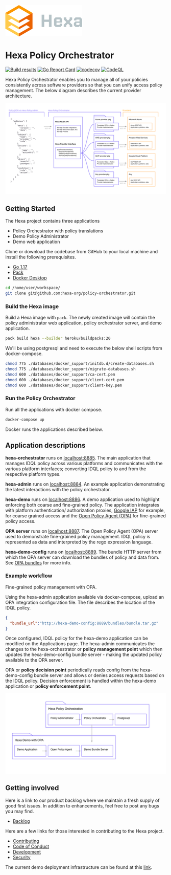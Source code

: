 ![hexa-logo](docs/hexa-logo.svg)

# Hexa Policy Orchestrator

[![Build results](https://github.com/hexa-org/policy-orchestrator/workflows/build/badge.svg)](https://github.com/hexa-org/policy-orchestrator/actions)
[![Go Report Card](https://goreportcard.com/badge/hexa-org/policy-orchestrator)](https://goreportcard.com/report/hexa-org/policy-orchestrator)
[![codecov](https://codecov.io/gh/hexa-org/policy-orchestrator/branch/main/graph/badge.svg)](https://codecov.io/gh/hexa-org/policy-orchestrator)
[![CodeQL](https://github.com/hexa-org/policy-orchestrator/actions/workflows/codeql-analysis.yml/badge.svg)](https://github.com/hexa-org/policy-orchestrator/actions/workflows/codeql-analysis.yml)

Hexa Policy Orchestrator enables you to manage all of your policies consistently across software providers
so that you can unify access policy management. The below diagram describes the current provider architecture.

![Hexa Provider Architecture](docs/hexa-provider-architecture.svg "hexa provider architecture")

## Getting Started

The Hexa project contains three applications

* Policy Orchestrator with policy translations
* Demo Policy Administrator
* Demo web application

Clone or download the codebase from GitHub to your local machine and install the following prerequisites.

* [Go 1.17](https://go.dev)
* [Pack](https://buildpacks.io)
* [Docker Desktop](https://www.docker.com/products/docker-desktop)

```bash
cd /home/user/workspace/
git clone git@github.com:hexa-org/policy-orchestrator.git
```

### Build the Hexa image

Build a Hexa image with `pack`. The newly created image will contain the policy
administrator web application, policy orchestrator server, and demo application.

```bash
pack build hexa --builder heroku/buildpacks:20
```

We'll be using postgresql and need to execute the below shell scripts from docker-compose.

```bash
chmod 775 ./databases/docker_support/initdb.d/create-databases.sh
chmod 775 ./databases/docker_support/migrate-databases.sh
chmod 600 ./databases/docker_support/ca-cert.pem
chmod 600 ./databases/docker_support/client-cert.pem
chmod 600 ./databases/docker_support/client-key.pem
```

### Run the Policy Orchestrator

Run all the applications with docker compose.

```bash
docker-compose up
```

Docker runs the applications described below.

## Application descriptions 

**hexa-orchestrator** runs on [localhost:8885](http://localhost:8885/health). The main application
that manages IDQL policy across various platforms and communicates with the various platform interfaces;
converting IDQL policy to and from the respective platform types.

**hexa-admin** runs on [localhost:8884](http://localhost:8884/). An example application
demonstrating the latest interactions with the policy orchestrator.

**hexa-demo** runs on [localhost:8886](http://localhost:8886/). A demo application used to highlight
enforcing both coarse and fine-grained policy. The application integrates with platform
authentication/ authorization proxies, [Google IAP](https://cloud.google.com/iap) for example,
for coarse grained access and the [Open Policy Agent (OPA)](https://www.openpolicyagent.org/)
for fine-grained policy access.

**OPA server** runs on [localhost:8887](http://localhost:8887/). The Open Policy Agent (OPA) server used to 
demonstrate fine-grained policy management. IDQL policy is represented as data and interpreted by
the rego expression language.

**hexa-demo-config** runs on [localhost:8889](http://localhost:8889/health). The bundle HTTP server from which the
OPA server can download the bundles of policy and data from. See [OPA bundles][opa-bundles] for more info.

### Example workflow

Fine-grained policy management with OPA.

Using the hexa-admin application available via docker-compose, upload an OPA integration
configuration file. The file describes the location of the IDQL policy.

```json
{
  "bundle_url":"http://hexa-demo-config:8889/bundles/bundle.tar.gz"
}
```

Once configured, IDQL policy for the hexa-demo application can be modified on
the Applications page. The hexa-admin communicates the changes to the
hexa-orchestrator or **policy management point** which then updates the hexa-demo-config bundle server -
making the updated policy available to the OPA server.

OPA or **policy decision point** periodically reads config from the hexa-demo-config bundle
server and allows or denies access requests based on the IDQL policy.
Decision enforcement is handled within the hexa-demo application or **policy enforcement point**.

![Hexa Demo Architecture](docs/hexa-demo-architecture.svg "hexa demo architecture")

## Getting involved

Here is a link to our product backlog where we maintain a fresh supply of good first issues. In addition to
enhancements, feel free to post any bugs you may find.

* [Backlog](https://github.com/orgs/hexa-org/projects/1)

Here are a few links for those interested in contributing to the Hexa project.

* [Contributing](CONTRIBUTING.md)
* [Code of Conduct](CODE_OF_CONDUCT.md)
* [Development](DEVELOPMENT.md)
* [Security](SECURITY.md)

The current demo deployment infrastructure can be found at this [link](infrastructure/README.md).

[opa-bundles]: https://www.openpolicyagent.org/docs/latest/management-bundles/